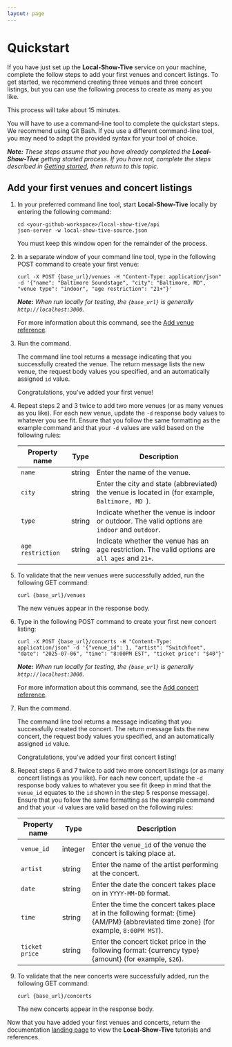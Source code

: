 ```yaml
---
layout: page
---
```

# Quickstart

If you have just set up the **Local-Show-Tive** service on your machine, complete the follow steps to add your first venues and concert listings. To get started, we recommend creating three venues and three concert listings, but you can use the following process to create as many as you like.

This process will take about 15 minutes.

You will have to use a command-line tool to complete the quickstart steps. We recommend using Git Bash. If you use a different command-line tool, you may need to adapt the provided syntax for your tool of choice.

_**Note:** These steps assume that you have already completed the **Local-Show-Tive** getting started process. If you have not, complete the steps described in [Getting started](getting-started.md), then return to this topic._

## Add your first venues and concert listings

1. In your preferred command line tool, start **Local-Show-Tive** locally by entering the following command:

    ```shell
    cd <your-github-workspace>/local-show-tive/api
    json-server -w local-show-tive-source.json
    ```
    You must keep this window open for the remainder of the process.

2. In a separate window of your command line tool, type in the following POST command to create your first venue:

    ```shell
    curl -X POST {base_url}/venues -H "Content-Type: application/json" -d '{"name": "Baltimore Soundstage", "city": "Baltimore, MD", "venue type": "indoor", "age restriction": "21+"}'
    ```
    _**Note:** When run locally for testing, the `{base_url}` is generally `http://localhost:3000`._

   For more information about this command, see the [Add venue reference](references/post-add-venue.md).

3. Run the command.

   The command line tool returns a message indicating that you successfully created the venue. The return message lists the new venue, the request body values you specified, and an automatically assigned `id` value. 
   
   Congratulations, you've added your first venue!

4. Repeat steps 2 and 3 twice to add two more venues (or as many venues as you like). For each new venue, update the `-d` response body values to whatever you see fit. Ensure that you follow the same formatting as the example command and that your `-d` values are valid based on the following rules:

    | Property name | Type | Description |
    | ------------- | ----------- | ----------- |
    | `name` | string | Enter the name of the venue. |
    | `city` | string | Enter the city and state (abbreviated) the venue is located in (for example, `Baltimore, MD `). |
    | `type` | string | Indicate whether the venue is indoor or outdoor. The valid options are `indoor` and `outdoor`. |
    | `age restriction` | string | Indicate whether the venue has an age restriction. The valid options are `all ages` and `21+`.  | 

5. To validate that the new venues were successfully added, run the following GET command:

    ```shell
    curl {base_url}/venues
    ```
   The new venues appear in the response body.

6. Type in the following POST command to create your first new concert listing:

    ```shell
    curl -X POST {base_url}/concerts -H "Content-Type: application/json" -d '{"venue_id": 1, "artist": "Switchfoot", "date": "2025-07-06", "time": "8:00PM EST", "ticket price": "$40"}'
    ```
    _**Note:** When run locally for testing, the `{base_url}` is generally `http://localhost:3000`._

   For more information about this command, see the [Add concert reference](references/post-add-concert.md).

7.  Run the command.

    The command line tool returns a message indicating that you successfully created the concert. The return message lists the new concert, the request body values you specified, and an automatically assigned `id` value. 
    
    Congratulations, you've added your first concert listing!

8. Repeat steps 6 and 7 twice to add two more concert listings (or as many concert listings as you like). For each new concert, update the `-d` response body values to whatever you see fit (keep in mind that the `venue_id` equates to the `id` shown in the step 5 response message). Ensure that you follow the same formatting as the example command and that your `-d` values are valid based on the following rules:

    | Property name | Type | Description |
    | ------------- | ----------- | ----------- |
    | `venue_id` | integer | Enter the `venue_id` of the venue the concert is taking place at. |
    | `artist` | string | Enter the name of the artist performing at the concert. |
    | `date` | string | Enter the date the concert takes place on in `YYYY-MM-DD` format. |
    | `time` | string | Enter the time the concert takes place at in the following format: {time}{AM/PM} {abbreviated time zone} (for example, `8:00PM MST`).|
    | `ticket price` | string | Enter the concert ticket price in the following format: {currency type}{amount} (for example, `$26`).|

9. To validate that the new concerts were successfully added, run the following GET command:

    ```shell
    curl {base_url}/concerts
    ```
   The new concerts appear in the response body.

Now that you have added your first venues and concerts, return the documentation [landing page](index.md) to view the **Local-Show-Tive** tutorials and references.
